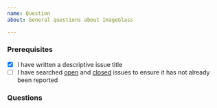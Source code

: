 ```yaml
---
name: Question
about: General questions about ImageGlass

---
```


### Prerequisites
- [x] I have written a descriptive issue title
- [ ] I have searched [open](https://github.com/d2phap/ImageGlass/issues) and [closed](https://github.com/d2phap/ImageGlass/issues?utf8=%E2%9C%93&q=is%3Aissue+is%3Aclosed) issues to ensure it has not already been reported

### Questions
